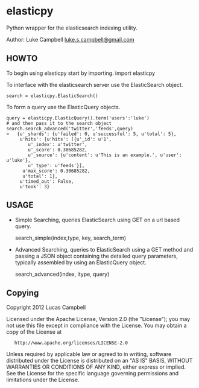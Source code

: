 elasticpy
===========

Python wrapper for the elasticsearch indexing utility. 

Author: Luke Campbell <luke.s.campbell@gmail.com>

HOWTO
-----

To begin using elasticpy start by importing.
    import elasticpy

To interface with the elasticsearch server use the ElasticSearch object.

    search = elasticpy.ElasticSearch()

To form a query use the ElasticQuery objects.

    query = elasticpy.ElasticQuery().term('users':'luke')
    # and then pass it to the search object
    search.search_advanced('twitter','feeds',query)
    >   {u'_shards': {u'failed': 0, u'successful': 5, u'total': 5},
         u'hits': {u'hits': [{u'_id': u'1',
            u'_index': u'twitter',
            u'_score': 0.30685282,
            u'_source': {u'content': u'This is an example.', u'user': u'luke'},
            u'_type': u'feeds'}],
          u'max_score': 0.30685282,
          u'total': 1},
         u'timed_out': False,
         u'took': 3}

USAGE
-----

* Simple Searching, queries ElasticSearch using GET on a url based query.
    
    search_simple(index,type, key, search_term)

* Advanced Searching, queries to ElasticSearch using a GET method and passing a JSON object containing the detailed query parameters, typically assembled by using an ElasticQuery object.

    search_advanced(index, itype, query)



Copying
-----------
   Copyright 2012 Lucas Campbell

   Licensed under the Apache License, Version 2.0 (the "License");
   you may not use this file except in compliance with the License.
   You may obtain a copy of the License at

       http://www.apache.org/licenses/LICENSE-2.0

   Unless required by applicable law or agreed to in writing, software
   distributed under the License is distributed on an "AS IS" BASIS,
   WITHOUT WARRANTIES OR CONDITIONS OF ANY KIND, either express or implied.
   See the License for the specific language governing permissions and
   limitations under the License.
